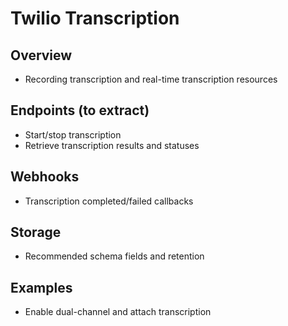 # Twilio Transcription

## Overview
- Recording transcription and real-time transcription resources

## Endpoints (to extract)
- Start/stop transcription
- Retrieve transcription results and statuses

## Webhooks
- Transcription completed/failed callbacks

## Storage
- Recommended schema fields and retention

## Examples
- Enable dual-channel and attach transcription
